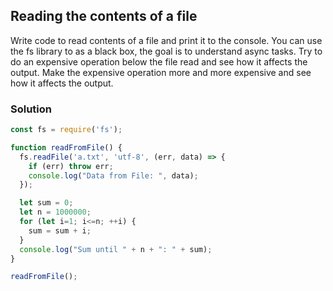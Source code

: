 ## Reading the contents of a file

Write code to read contents of a file and print it to the console. 
You can use the fs library to as a black box, the goal is to understand async tasks. 
Try to do an expensive operation below the file read and see how it affects the output. 
Make the expensive operation more and more expensive and see how it affects the output. 

### Solution
```js
const fs = require('fs');

function readFromFile() {
  fs.readFile('a.txt', 'utf-8', (err, data) => {
    if (err) throw err;
    console.log("Data from File: ", data);
  });

  let sum = 0;
  let n = 1000000;
  for (let i=1; i<=n; ++i) {
    sum = sum + i;
  }
  console.log("Sum until " + n + ": " + sum);
}

readFromFile();
```